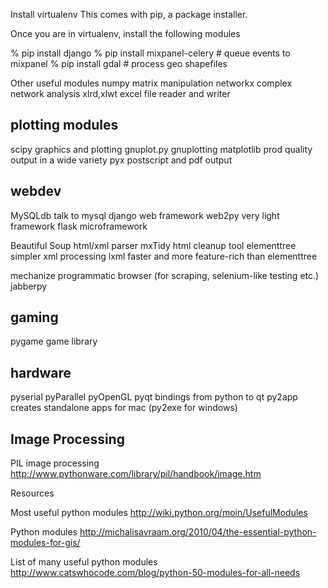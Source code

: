 

Install virtualenv
  This comes with pip, a package installer.

Once you are in virtualenv, install the following modules

% pip install django
% pip install mixpanel-celery  # queue events to mixpanel
% pip install gdal             # process geo shapefiles


Other useful modules
numpy       matrix manipulation
networkx    complex network analysis
xlrd,xlwt   excel file reader and writer

plotting modules
--------
scipy       graphics and plotting
gnuplot.py  gnuplotting
matplotlib  prod quality output in a wide variety
pyx         postscript and pdf output

webdev
-------
MySQLdb          talk to mysql
django           web framework
web2py           very light framework
flask            microframework

Beautiful Soup   html/xml parser
mxTidy           html cleanup tool
elementtree      simpler xml processing
lxml             faster and more feature-rich than elementtree

mechanize        programmatic browser (for scraping, selenium-like testing etc.)
jabberpy


gaming
------
pygame           game library

hardware
-----
pyserial
pyParallel
pyOpenGL
pyqt        bindings from python to qt
py2app      creates standalone apps for mac (py2exe for windows)

Image Processing
------
PIL              image processing     http://www.pythonware.com/library/pil/handbook/image.htm








Resources

Most useful python modules
http://wiki.python.org/moin/UsefulModules

Python modules 
http://michalisavraam.org/2010/04/the-essential-python-modules-for-gis/

List of many useful python modules
http://www.catswhocode.com/blog/python-50-modules-for-all-needs

